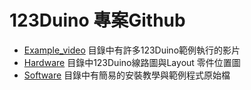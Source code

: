 # 123Duino 專案Github
<UL>
<LI><a href="https://github.com/123duino/123duino/tree/master/Example_video">Example_video</a> 目錄中有許多123Duino範例執行的影片
<LI><a href="https://github.com/123duino/123duino/tree/master/Hardware">Hardware</a> 目錄中123Duino線路圖與Layout 零件位置圖
<LI><a href="https://github.com/123duino/123duino/tree/master/Software">Software</a> 目錄中有簡易的安裝教學與範例程式原始檔
<UL>
<BR>
